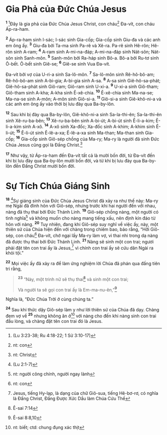 # Gia Phả của Đức Chúa Jesus
<sup><b>1</b></sup> [^1@-9d5a6303-6ef7-4bd9-a7d1-1929e250677f]Đây là gia phả của Đức Chúa Jesus Christ, con cháu[^1-9d5a6303-6ef7-4bd9-a7d1-1929e250677f] Đa-vít, con cháu Áp-ra-ham.

<sup><b>2</b></sup> Áp-ra-ham sinh I-sác; I-sác sinh Gia-cốp; Gia-cốp sinh Giu-đa và các anh em ông ấy. <sup><b>3</b></sup> Giu-đa bởi Ta-ma sinh Pa-rê và Xê-ra. Pa-rê sinh Hê-rôn; Hê-rôn sinh A-ram; <sup><b>4</b></sup> A-ram sinh A-mi-na-đáp; A-mi-na-đáp sinh Nát-sôn; Nát-sôn sinh Sanh-môn. <sup><b>5</b></sup> Sanh-môn bởi Ra-háp sinh Bô-a. Bô-a bởi Ru-tơ sinh Ô-bết. Ô-bết sinh Giê-se; <sup><b>6</b></sup> Giê-se sinh Vua Đa-vít.

Đa-vít bởi vợ của U-ri-a sinh Sa-lô-môn. <sup><b>7</b></sup> Sa-lô-môn sinh Rê-hô-bô-am; Rê-hô-bô-am sinh A-bi-gia; A-bi-gia sinh A-sa. <sup><b>8</b></sup> A-sa sinh Giê-hô-sa-phát; Giê-hô-sa-phát sinh Giô-ram; Giô-ram sinh U-xi-a. <sup><b>9</b></sup> U-xi-a sinh Giô-tham; Giô-tham sinh A-kha; A-kha sinh Ê-xê-chia. <sup><b>10</b></sup> Ê-xê-chia sinh Ma-na-se; Ma-na-se sinh A-môn; A-môn sinh Giô-si-a. <sup><b>11</b></sup> Giô-si-a sinh Giê-khô-ni-a và các anh em ông ấy vào thời bị lưu đày qua Ba-by-lôn.

<sup><b>12</b></sup> Sau khi bị đày qua Ba-by-lôn, Giê-khô-ni-a sinh Sa-la-thi-ên; Sa-la-thi-ên sinh Xê-ru-ba-bên; <sup><b>13</b></sup> Xê-ru-ba-bên sinh A-bi-út; A-bi-út sinh Ê-li-a-kim; Ê-li-a-kim sinh A-xô. <sup><b>14</b></sup> A-xô sinh Xa-đốc; Xa-đốc sinh A-khim; A-khim sinh Ê-li-út; <sup><b>15</b></sup> Ê-li-út sinh Ê-lê-a-xa; Ê-lê-a-xa sinh Ma-than; Ma-than sinh Gia-cốp; <sup><b>16</b></sup> Gia-cốp sinh Giô-sép chồng của Ma-ry; Ma-ry là người đã sinh Đức Chúa Jesus cũng gọi là Đấng Christ.[^2-9d5a6303-6ef7-4bd9-a7d1-1929e250677f]

<sup><b>17</b></sup> Như vậy, từ Áp-ra-ham đến Đa-vít tất cả là mười bốn đời, từ Đa-vít đến khi bị lưu đày qua Ba-by-lôn mười bốn đời, và từ khi bị lưu đày qua Ba-by-lôn đến Đấng Christ mười bốn đời.

# Sự Tích Chúa Giáng Sinh
<sup><b>18</b></sup> [^2@-9d5a6303-6ef7-4bd9-a7d1-1929e250677f]Sự giáng sinh của Đức Chúa Jesus Christ đã xảy ra như thế này: Ma-ry mẹ Ngài đã đính hôn với Giô-sép, nhưng trước khi hai người đến với nhau, nàng đã thụ thai bởi Đức Thánh Linh. <sup><b>19</b></sup> Giô-sép chồng nàng, một người có tình nghĩa[^3-9d5a6303-6ef7-4bd9-a7d1-1929e250677f] và không muốn cho nàng mang tiếng xấu, nên định kín đáo từ hôn với nàng. <sup><b>20</b></sup> Tuy nhiên, đang khi Giô-sép suy nghĩ về việc ấy, này, một thiên sứ của Chúa hiện đến với chàng trong chiêm bao, bảo rằng, “Hỡi Giô-sép, con cháu[^4-9d5a6303-6ef7-4bd9-a7d1-1929e250677f] Đa-vít, chớ ngại lấy Ma-ry làm vợ, vì thai nhi trong dạ nàng đã được thụ thai bởi Đức Thánh Linh. <sup><b>21</b></sup> Nàng sẽ sinh một con trai; ngươi phải đặt tên con trai ấy là Jesus,[^5-9d5a6303-6ef7-4bd9-a7d1-1929e250677f] vì chính con trai ấy sẽ cứu dân Ngài ra khỏi tội.”

<sup><b>22</b></sup> Mọi việc ấy đã xảy ra để làm ứng nghiệm lời Chúa đã phán qua đấng tiên tri rằng,

> <sup><b>23</b></sup> “Này, một trinh nữ sẽ thụ thai[^6-9d5a6303-6ef7-4bd9-a7d1-1929e250677f] và sinh một con trai;
>
> Và người ta sẽ gọi con trai ấy là Em-ma-nu-ên,”[^7-9d5a6303-6ef7-4bd9-a7d1-1929e250677f]

Nghĩa là, “Đức Chúa Trời ở cùng chúng ta.”

<sup><b>24</b></sup> Sau khi thức dậy Giô-sép làm y như lời thiên sứ của Chúa đã dạy. Chàng đem vợ về <sup><b>25</b></sup> nhưng không ăn ở[^8-9d5a6303-6ef7-4bd9-a7d1-1929e250677f] với nàng cho đến khi nàng sinh con trai đầu lòng, và chàng đặt tên con trai đó là Jesus.

[^1-9d5a6303-6ef7-4bd9-a7d1-1929e250677f]: nt: con
[^2-9d5a6303-6ef7-4bd9-a7d1-1929e250677f]: nt: Christ
[^3-9d5a6303-6ef7-4bd9-a7d1-1929e250677f]: nt: người công chính, người ngay lành
[^4-9d5a6303-6ef7-4bd9-a7d1-1929e250677f]: nt: con
[^5-9d5a6303-6ef7-4bd9-a7d1-1929e250677f]: Jesus, tiếng Hy-lạp, là dạng của chữ Giô-sua, tiếng Hê-bơ-rơ, có nghĩa là Đấng Christ, Đấng Được Xức Dầu làm Chúa Cứu Thế
[^6-9d5a6303-6ef7-4bd9-a7d1-1929e250677f]: Ê-sai 7:14
[^7-9d5a6303-6ef7-4bd9-a7d1-1929e250677f]: Ê-sai 8:8,10
[^8-9d5a6303-6ef7-4bd9-a7d1-1929e250677f]: nt: biết; ctd: chung đụng xác thịt
[^1@-9d5a6303-6ef7-4bd9-a7d1-1929e250677f]: (Lu 3:23-38; Ru 4:18-22; 1 Sử 3:10-17)
[^2@-9d5a6303-6ef7-4bd9-a7d1-1929e250677f]: (Lu 2:1-7)